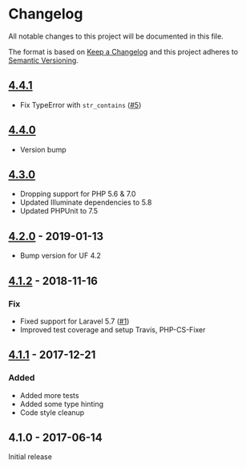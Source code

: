 # Changelog

All notable changes to this project will be documented in this file.

The format is based on [Keep a Changelog](http://keepachangelog.com/en/1.0.0/) and this project adheres to [Semantic Versioning](http://semver.org/spec/v2.0.0.html).

## [4.4.1]
- Fix TypeError with `str_contains` ([#5])

## [4.4.0]
- Version bump

## [4.3.0]
- Dropping support for PHP 5.6 & 7.0
- Updated Illuminate dependencies to 5.8
- Updated PHPUnit to 7.5

## [4.2.0] - 2019-01-13
- Bump version for UF 4.2

## [4.1.2] - 2018-11-16
### Fix
- Fixed support for Laravel 5.7 ([#1])
- Improved test coverage and setup Travis, PHP-CS-Fixer

## [4.1.1] - 2017-12-21
### Added
- Added more tests
- Added some type hinting
- Code style cleanup

## 4.1.0 - 2017-06-14
Initial release

[4.4.1]: https://github.com/userfrosting/cache/compare/4.4.0...4.4.1
[4.4.0]: https://github.com/userfrosting/cache/compare/4.3.0...4.4.0
[4.3.0]: https://github.com/userfrosting/cache/compare/4.2.0...4.3.0
[4.2.0]: https://github.com/userfrosting/cache/compare/4.1.2...4.2.0
[4.1.2]: https://github.com/userfrosting/cache/compare/4.1.1...4.1.2
[4.1.1]: https://github.com/userfrosting/cache/compare/4.1.0...4.1.1
[#1]: https://github.com/userfrosting/cache/issues/1
[#5]: https://github.com/userfrosting/cache/issues/5
